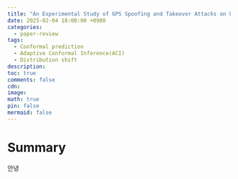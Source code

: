 ```yaml
---
title: "An Experimental Study of GPS Spoofing and Takeover Attacks on UAVs"
date: 2025-02-04 18:00:00 +0900
categories:
  - paper-review
tags:
  - Conformal prediction
  - Adaptive Conformal Inference(ACI)
  - Distribution shift
description: 
toc: true
comments: false
cdn: 
image:
math: true
pin: false
mermaid: false
---
```

# Summary
안녕